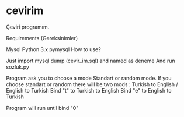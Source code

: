 # cevirim
Çeviri programım.

Requirements (Gereksinimler)

Mysql
Python 3.x
pymysql
How to use?

Just import mysql dump (cevir_im.sql) and named as deneme
And run sozluk.py

Program ask you to choose a mode
Standart or random mode.
If you choose standart or random there will be two mods :
Turkish to English / English to Turkish
Bind "t" to Turkish to English
Bind "e" to English to Turkish

Program will run until bind "0"
